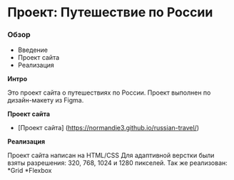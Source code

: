 # Проект: Путешествие по России

### Обзор
* Введение
* Проект сайта
* Реализация

**Интро**

Это проект сайта о путешествиях по России.
Проект выполнен по дизайн-макету из Figma.

**Проект сайта**

* [Проект сайта] (https://normandie3.github.io/russian-travel/)

**Реализация**

Проект сайта написан на HTML/CSS
Для адаптивной верстки были взяты разрешения: 320, 768, 1024 и 1280 пикселей.
Так же реализован:
*Grid
*Flexbox
 


